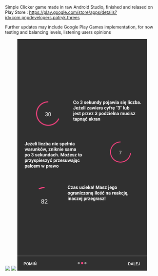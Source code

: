 Simple Clicker game made in raw Android Studio, finished and relased on Play Store : https://play.google.com/store/apps/details?id=com.pnpdevelopers.patryk.threes

Further updates may include Google Play Games implementation, for now testing and balancing levels, listening users opinions

<img src="DivideBy3/Screenshots/2018-02-23 18.54.15.jpg" width="425"/> <img src="DivideBy3/Screenshots/2018-02-23 18.55.17.jpg" width="425"/>  <img src="https://github.com/PatrykDampc/DivideBy3/blob/master/Screenshots/2018-02-23%2018.57.13.jpg?raw=true" width="425"/> 
